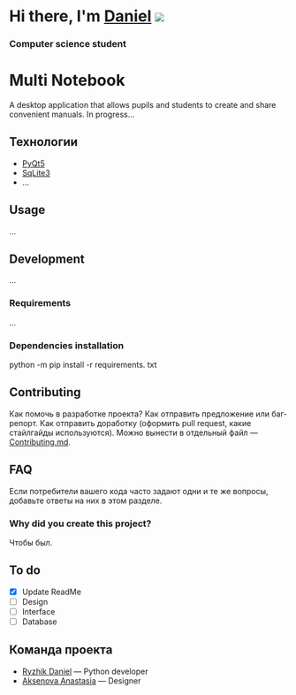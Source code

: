 # Hi there, I'm [Daniel](https://vk.com/ginger20) ![](https://github.com/blackcater/blackcater/raw/main/images/Hi.gif) 
### Computer science student

# Multi Notebook
A desktop application that allows pupils and students to create and share convenient manuals. In progress...


## Технологии
- [PyQt5](https://doc.qt.io/qtforpython/)
- [SqLite3](https://www.sqlite.org/docs.html)
- ...

## Usage
...


## Development
...

### Requirements
...

### Dependencies installation
python -m pip install -r requirements. txt

## Contributing
Как помочь в разработке проекта? Как отправить предложение или баг-репорт. Как отправить доработку (оформить pull request, какие стайлгайды используются). Можно вынести в отдельный файл — [Contributing.md](./CONTRIBUTING.md).

## FAQ 
Если потребители вашего кода часто задают одни и те же вопросы, добавьте ответы на них в этом разделе.

### Why did you create this project?
Чтобы был.

## To do
- [x] Update ReadMe
- [ ] Design
- [ ] Interface
- [ ] Database

## Команда проекта

- [Ryzhik Daniel](vk:/https://vk.com/ginger20) — Python developer
- [Aksenova Anastasia](vk:/https://vk.com/littlemeoww) — Designer
